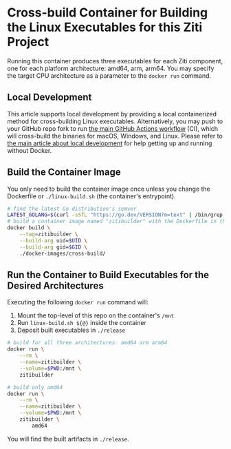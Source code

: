 
# Cross-build Container for Building the Linux Executables for this Ziti Project

Running this container produces three executables for each Ziti component, one for each platform architecture: amd64, arm, arm64. You may specify the target CPU architecture as a parameter to the `docker run` command.

## Local Development

This article supports local development by providing a local containerized method for cross-building Linux executables. Alternatively, you may push to your GitHub repo fork to run [the main GitHub Actions workflow](../../.github/workflows/main.yml) (CI), which will cross-build the binaries for macOS, Windows, and Linux. Please refer to [the main article about local development](../../doc/002-local-dev.md) for help getting up and running without Docker.

## Build the Container Image

You only need to build the container image once unless you change the Dockerfile or `./linux-build.sh` (the container's entrypoint).

```bash
# find the latest Go distribution's semver
LATEST_GOLANG=$(curl -sSfL "https://go.dev/VERSION?m=text" | /bin/grep -Po '^go(\s+)?\K\d+\.\d+\.\d+$')
# build a container image named "zitibuilder" with the Dockerfile in the top-level of this repo
docker build \
    --tag=zitibuilder \
    --build-arg uid=$UID \
    --build-arg gid=$GID \
    ./docker-images/cross-build/
```

<!--
    I pruned this arg because it doesn't currently match the go.dev URL, and
    I changed the default arg value in Dockerfile to match go.dev.
    --build-arg golang_version=$(grep -Po '^go\s+\K\d+\.\d+(\.\d+)?$' go.mod) \
-->

## Run the Container to Build Executables for the Desired Architectures

Executing the following `docker run` command will:

1. Mount the top-level of this repo on the container's `/mnt`
2. Run `linux-build.sh ${@}` inside the container
3. Deposit built executables in `./release`

```bash
# build for all three architectures: amd64 arm arm64
docker run \
    --rm \
    --name=zitibuilder \
    --volume=$PWD:/mnt \
    zitibuilder

# build only amd64 
docker run \
    --rm \
    --name=zitibuilder \
    --volume=$PWD:/mnt \
    zitibuilder \
        amd64
```

You will find the built artifacts in `./release`.
